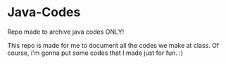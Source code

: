 # Java-Codes
Repo made to archive java codes ONLY!


This repo is made for me to document all the codes we make at class. Of course, i'm gonna put some codes that I made just for fun. :)
